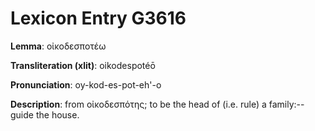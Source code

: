 # Lexicon Entry G3616

**Lemma**: οἰκοδεσποτέω

**Transliteration (xlit)**: oikodespotéō

**Pronunciation**: oy-kod-es-pot-eh'-o

**Description**:
from οἰκοδεσπότης; to be the head of (i.e. rule) a family:--guide the house.
